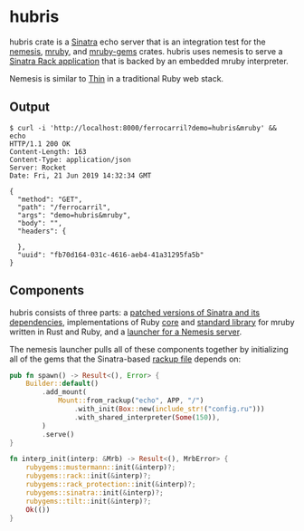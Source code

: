 # hubris

hubris crate is a [Sinatra](http://sinatrarb.com/) echo server that is an
integration test for the [nemesis](/nemesis), [mruby](/mruby), and
[mruby-gems](/mruby-gems) crates. hubris uses nemesis to serve a
[Sinatra Rack application](src/config.ru) that is backed by an embedded mruby
interpreter.

Nemesis is similar to [Thin](https://github.com/macournoyer/thin) in a
traditional Ruby web stack.

## Output

```console
$ curl -i 'http://localhost:8000/ferrocarril?demo=hubris&mruby' && echo
HTTP/1.1 200 OK
Content-Length: 163
Content-Type: application/json
Server: Rocket
Date: Fri, 21 Jun 2019 14:32:34 GMT

{
  "method": "GET",
  "path": "/ferrocarril",
  "args": "demo=hubris&mruby",
  "body": "",
  "headers": {

  },
  "uuid": "fb70d164-031c-4616-aeb4-41a31295fa5b"
}
```

## Components

hubris consists of three parts: a
[patched versions of Sinatra and its dependencies](/mruby-gems/src/rubygems/),
implementations of Ruby [core](/mruby/src/extn/core) and
[standard library](/mruby/src/extn/stdlib) for mruby written in Rust and Ruby,
and a [launcher for a Nemesis server](src/main.rs).

The nemesis launcher pulls all of these components together by initializing all
of the gems that the Sinatra-based [rackup file](src/config.ru) depends on:

```rust
pub fn spawn() -> Result<(), Error> {
    Builder::default()
        .add_mount(
            Mount::from_rackup("echo", APP, "/")
                .with_init(Box::new(include_str!("config.ru")))
                .with_shared_interpreter(Some(150)),
        )
        .serve()
}

fn interp_init(interp: &Mrb) -> Result<(), MrbError> {
    rubygems::mustermann::init(&interp)?;
    rubygems::rack::init(&interp)?;
    rubygems::rack_protection::init(&interp)?;
    rubygems::sinatra::init(&interp)?;
    rubygems::tilt::init(&interp)?;
    Ok(())
}
```

